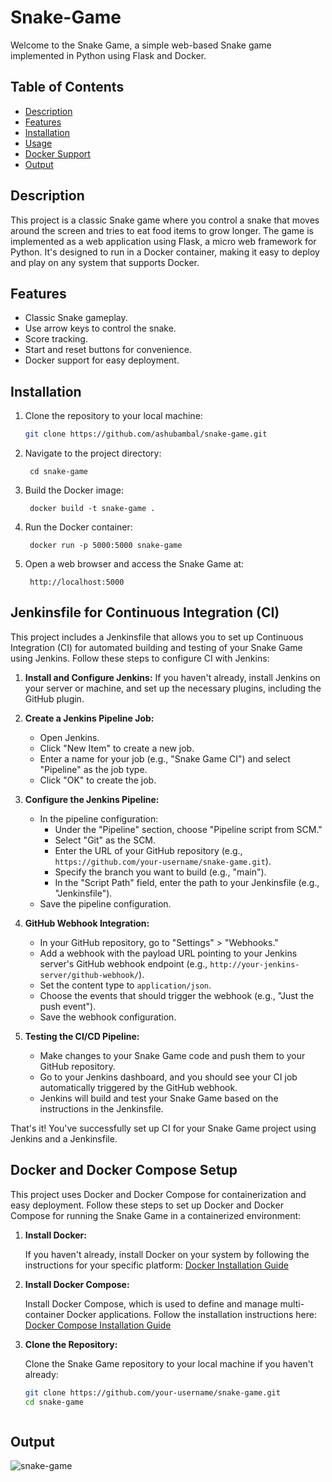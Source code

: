 # Snake-Game

Welcome to the Snake Game, a simple web-based Snake game implemented in Python using Flask and Docker.

## Table of Contents

- [Description](#description)
- [Features](#features)
- [Installation](#installation)
- [Usage](#usage)
- [Docker Support](#docker-support)
- [Output](#Output)

## Description

This project is a classic Snake game where you control a snake that moves around the screen and tries to eat food items to grow longer. The game is implemented as a web application using Flask, a micro web framework for Python. It's designed to run in a Docker container, making it easy to deploy and play on any system that supports Docker.

## Features

- Classic Snake gameplay.
- Use arrow keys to control the snake.
- Score tracking.
- Start and reset buttons for convenience.
- Docker support for easy deployment.

## Installation

1. Clone the repository to your local machine:

   ```bash
   git clone https://github.com/ashubambal/snake-game.git
2. Navigate to the project directory:
	
		cd snake-game
3. Build the Docker image:
	
		docker build -t snake-game .
	
4. Run the Docker container:

		docker run -p 5000:5000 snake-game
5. Open a web browser and access the Snake Game at:
	
  		http://localhost:5000

## Jenkinsfile for Continuous Integration (CI)

This project includes a Jenkinsfile that allows you to set up Continuous Integration (CI) for automated building and testing of your Snake Game using Jenkins. Follow these steps to configure CI with Jenkins:

1. **Install and Configure Jenkins:** If you haven't already, install Jenkins on your server or machine, and set up the necessary plugins, including the GitHub plugin.

2. **Create a Jenkins Pipeline Job:**

    - Open Jenkins.
    - Click "New Item" to create a new job.
    - Enter a name for your job (e.g., "Snake Game CI") and select "Pipeline" as the job type.
    - Click "OK" to create the job.

3. **Configure the Jenkins Pipeline:**

    - In the pipeline configuration:
        - Under the "Pipeline" section, choose "Pipeline script from SCM."
        - Select "Git" as the SCM.
        - Enter the URL of your GitHub repository (e.g., `https://github.com/your-username/snake-game.git`).
        - Specify the branch you want to build (e.g., "main").
        - In the "Script Path" field, enter the path to your Jenkinsfile (e.g., "Jenkinsfile").
    - Save the pipeline configuration.

4. **GitHub Webhook Integration:**

    - In your GitHub repository, go to "Settings" > "Webhooks."
    - Add a webhook with the payload URL pointing to your Jenkins server's GitHub webhook endpoint (e.g., `http://your-jenkins-server/github-webhook/`).
    - Set the content type to `application/json`.
    - Choose the events that should trigger the webhook (e.g., "Just the push event").
    - Save the webhook configuration.

5. **Testing the CI/CD Pipeline:**

    - Make changes to your Snake Game code and push them to your GitHub repository.
    - Go to your Jenkins dashboard, and you should see your CI job automatically triggered by the GitHub webhook.
    - Jenkins will build and test your Snake Game based on the instructions in the Jenkinsfile.

That's it! You've successfully set up CI for your Snake Game project using Jenkins and a Jenkinsfile.

## Docker and Docker Compose Setup

This project uses Docker and Docker Compose for containerization and easy deployment. Follow these steps to set up Docker and Docker Compose for running the Snake Game in a containerized environment:

1. **Install Docker:**

   If you haven't already, install Docker on your system by following the instructions for your specific platform: [Docker Installation Guide](https://docs.docker.com/get-docker/)

2. **Install Docker Compose:**

   Install Docker Compose, which is used to define and manage multi-container Docker applications. Follow the installation instructions here: [Docker Compose Installation Guide](https://docs.docker.com/compose/install/)

3. **Clone the Repository:**

   Clone the Snake Game repository to your local machine if you haven't already:

   ```bash
   git clone https://github.com/your-username/snake-game.git
   cd snake-game



## Output
![snake-game](https://github.com/ashubambal/snake-game/assets/92073828/eba2af95-6e0d-4969-bd90-e5110b270627)


